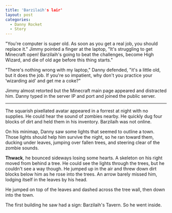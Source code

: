 ```yaml
---
title: 'Barzilaih's lair'
layout: post
categories:
  - Danny Rocket
  - Story
---
```

"You're computer is super old. As soon as you get a real job, you should replace it." Jimmy pointed a finger at the laptop, "It's struggling to get Minecraft open! Barzilaih's going to beat the challenges, become High Wizard, and die of old age before this thing starts."

"There's nothing wrong with my laptop," Danny defended, "it's a little old, but it does the job. If you're so impatient, why don't you practice your &#8216;wizarding aid' and get me a coke?"

Jimmy almost retorted but the Minecraft main page appeared and distracted him. Danny typed in the server IP and port and joined the public server.

* * *

The squarish pixellated avatar appeared in a forrest at night with no supplies. He could hear the sound of zombies nearby. He quickly dug four blocks of dirt and held them in his inventory. Barzilaih was not online.

On his minimap, Danny saw some lights that seemed to outline a town. Those lights should help him survive the night, so he ran toward them, ducking under leaves, jumping over fallen trees, and steering clear of the zombie sounds.

**Thwack**, he bounced sideways losing some hearts. A skeleton on his right moved from behind a tree. He could see the lights through the trees, but he couldn't see a way though. He jumped up in the air and threw down dirt blocks below him as he rose into the trees. An arrow barely missed him, lodging itself in the leaves by his head.

He jumped on top of the leaves and dashed across the tree wall, then down into the town.

The first building he saw had a sign: Barzilaih's Tavern. So he went inside.